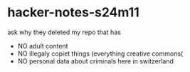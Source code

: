 # hacker-notes-s24m11


ask why they deleted my repo that has
* NO adult content
* NO illegaly copiet things (everything creative commons(
* NO personal data about criminals here in switzerland
